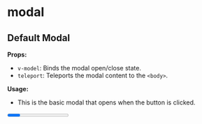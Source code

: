 # modal
<script setup lang="ts">
import { ref } from 'vue'

const progressValue = ref(10);
</script>


## Default Modal

**Props:**
- `v-model`: Binds the modal open/close state.
- `teleport`: Teleports the modal content to the `<body>`.

**Usage:**
- This is the basic modal that opens when the button is clicked.

<Progress v-model="progressValue"/>

```vue
<modal v-model="isModalOpen" teleport="body"/>
```